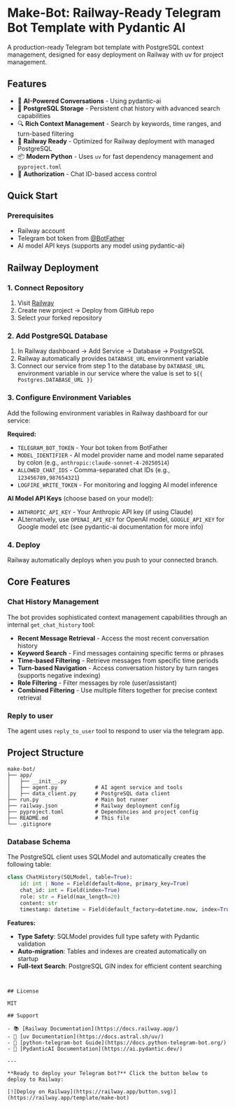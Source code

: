 # Make-Bot: Railway-Ready Telegram Bot Template with Pydantic AI

A production-ready Telegram bot template with PostgreSQL context management, designed for easy deployment on Railway with uv for project management.

## Features

- 🤖 **AI-Powered Conversations** - Using pydantic-ai
- 💾 **PostgreSQL Storage** - Persistent chat history with advanced search capabilities
- 🔍 **Rich Context Management** - Search by keywords, time ranges, and turn-based filtering
- 🚀 **Railway Ready** - Optimized for Railway deployment with managed PostgreSQL
- 📦 **Modern Python** - Uses `uv` for fast dependency management and `pyproject.toml`
- 🔐 **Authorization** - Chat ID-based access control

## Quick Start

### Prerequisites

- Railway account
- Telegram bot token from [@BotFather](https://t.me/botfather)
- AI model API keys (supports any model using pydantic-ai)

## Railway Deployment

### 1. Connect Repository

1. Visit [Railway](https://railway.app)
2. Create new project → Deploy from GitHub repo
3. Select your forked repository

### 2. Add PostgreSQL Database

1. In Railway dashboard → Add Service → Database → PostgreSQL
2. Railway automatically provides `DATABASE_URL` environment variable
3. Connect our service from step 1 to the database by `DATABASE_URL` environment variable in our service where the value is set to `${{ Postgres.DATABASE_URL }}`

### 3. Configure Environment Variables

Add the following environment variables in Railway dashboard for our service:

**Required:**
- `TELEGRAM_BOT_TOKEN` - Your bot token from BotFather
- `MODEL_IDENTIFIER` - AI model provider name and model name separated by colon (e.g., `anthropic:claude-sonnet-4-20250514`)
- `ALLOWED_CHAT_IDS` - Comma-separated chat IDs (e.g., `123456789,987654321`)
- `LOGFIRE_WRITE_TOKEN` - For monitoring and logging AI model inference

**AI Model API Keys** (choose based on your model):
- `ANTHROPIC_API_KEY` - Your Anthropic API key (if using Claude)
- ALternatively, use `OPENAI_API_KEY` for OpenAI model, `GOOGLE_API_KEY` for Google model etc (see pydantic-ai documentation for more info)


### 4. Deploy

Railway automatically deploys when you push to your connected branch.

## Core Features

### Chat History Management

The bot provides sophisticated context management capabilities through an internal `get_chat_history` tool:

- **Recent Message Retrieval** - Access the most recent conversation history
- **Keyword Search** - Find messages containing specific terms or phrases
- **Time-based Filtering** - Retrieve messages from specific time periods
- **Turn-based Navigation** - Access conversation history by turn ranges (supports negative indexing)
- **Role Filtering** - Filter messages by role (user/assistant)
- **Combined Filtering** - Use multiple filters together for precise context retrieval

### Reply to user

The agent uses `reply_to_user` tool to respond to user via the telegram app.

## Project Structure

```
make-bot/
├── app/
│   ├── __init__.py
│   ├── agent.py            # AI agent service and tools
│   ├── data_client.py      # PostgreSQL data client
├── run.py                  # Main bot runner
├── railway.json            # Railway deployment config
├── pyproject.toml          # Dependencies and project config
├── README.md               # This file
└── .gitignore
```

### Database Schema

The PostgreSQL client uses SQLModel and automatically creates the following table:

```python
class ChatHistory(SQLModel, table=True):
    id: int | None = Field(default=None, primary_key=True)
    chat_id: int = Field(index=True)
    role: str = Field(max_length=20)
    content: str
    timestamp: datetime = Field(default_factory=datetime.now, index=True)
```


**Features:**
- **Type Safety**: SQLModel provides full type safety with Pydantic validation
- **Auto-migration**: Tables and indexes are created automatically on startup
- **Full-text Search**: PostgreSQL GIN index for efficient content searching

```


## License

MIT

## Support

- 📚 [Railway Documentation](https://docs.railway.app/)
- 🔧 [uv Documentation](https://docs.astral.sh/uv/)
- 🤖 [python-telegram-bot Guide](https://docs.python-telegram-bot.org/)
- 🧠 [PydanticAI Documentation](https://ai.pydantic.dev/)

---

**Ready to deploy your Telegram bot?** Click the button below to deploy to Railway:

[![Deploy on Railway](https://railway.app/button.svg)](https://railway.app/template/make-bot)